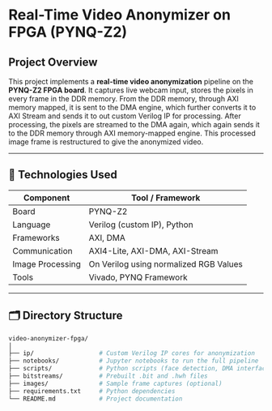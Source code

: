 # Real-Time Video Anonymizer on FPGA (PYNQ-Z2)

## Project Overview

This project implements a **real-time video anonymization** pipeline on the **PYNQ-Z2 FPGA board**. It captures live webcam input, stores the pixels in every frame in the DDR memory. From the DDR memory, through AXI memory mapped, it is sent to the DMA engine, which further converts it to AXI Stream and sends it to out custom Verilog IP for processing. After processing, the pixels are streamed to the DMA again, which again sends it to the DDR memory through AXI memory-mapped engine. This processed image frame is restructured to give the anonymized video.

---

## 🧰 Technologies Used

| Component         | Tool / Framework             |
|------------------|------------------------------|
| Board            | PYNQ-Z2                      |
| Language         | Verilog (custom IP), Python  |
| Frameworks       | AXI, DMA        |
| Communication    | AXI4-Lite, AXI-DMA, AXI-Stream          |
| Image Processing | On Verilog using normalized RGB Values |
| Tools            | Vivado, PYNQ Framework       |

---

## 🗂️ Directory Structure

```bash
video-anonymizer-fpga/
│
├── ip/                  # Custom Verilog IP cores for anonymization
├── notebooks/           # Jupyter notebooks to run the full pipeline
├── scripts/             # Python scripts (face detection, DMA interfacing)
├── bitstreams/          # Prebuilt .bit and .hwh files
├── images/              # Sample frame captures (optional)
├── requirements.txt     # Python dependencies
└── README.md            # Project documentation

